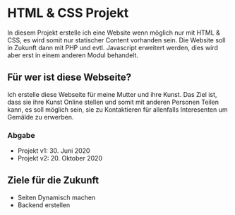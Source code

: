 # HTML & CSS Projekt

In diesem Projekt erstelle ich eine Website wenn möglich nur mit HTML & CSS, es wird somit nur statischer Content vorhanden sein.
Die Website soll in Zukunft dann mit PHP und evtl. Javascript erweitert werden, dies wird aber erst in einem anderen Modul behandelt.

## Für wer ist diese Webseite?
Ich erstelle diese Webseite für meine Mutter und ihre Kunst. Das Ziel ist, dass sie ihre Kunst Online stellen und somit mit anderen Personen Teilen kann, es soll möglich sein, sie zu Kontaktieren für allenfalls Interesenten um Gemälde zu erwerben.

### Abgabe

- Projekt v1: 30. Juni 2020
- Projekt v2: 20. Oktober 2020

## Ziele für die Zukunft
- Seiten Dynamisch machen
- Backend erstellen
